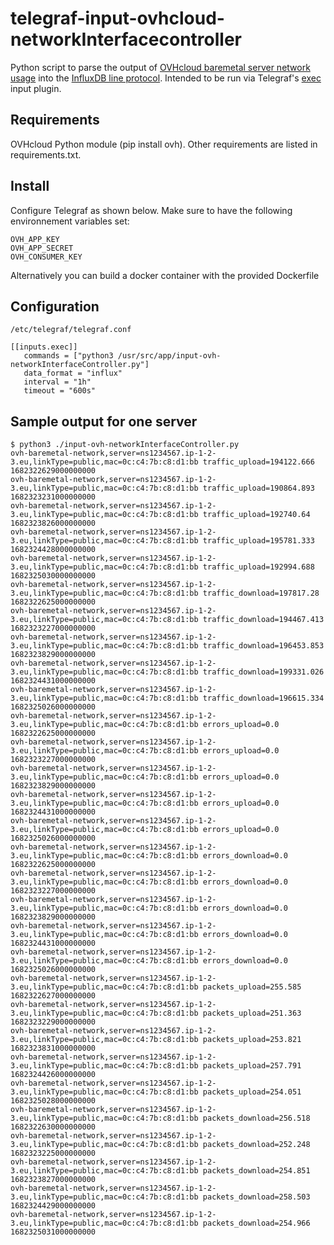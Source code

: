 # telegraf-input-ovhcloud-networkInterfacecontroller
Python script to parse the output of [OVHcloud baremetal server network usage]([https://api.ovh.com/console/#/cloud/project/%7BserviceName%7D/usage/current~GET](https://api.ovh.com/console/#/dedicated/server/%7BserviceName%7D/networkInterfaceController~GET)) into the [InfluxDB line protocol](https://docs.influxdata.com/influxdb/latest/reference/syntax/line-protocol/). Intended to be run via Telegraf's [exec](https://github.com/influxdata/telegraf/tree/master/plugins/inputs/exec) input plugin.

## Requirements
OVHcloud Python module (pip install ovh). Other requirements are listed in requirements.txt.

## Install
Configure Telegraf as shown below. Make sure to have the following environnement variables set:
```
OVH_APP_KEY
OVH_APP_SECRET
OVH_CONSUMER_KEY
```
Alternatively you can build a docker container with the provided Dockerfile

## Configuration

`/etc/telegraf/telegraf.conf`
```
[[inputs.exec]]
   commands = ["python3 /usr/src/app/input-ovh-networkInterfaceController.py"]
   data_format = "influx"
   interval = "1h"
   timeout = "600s"

```

## Sample output for one server
```
$ python3 ./input-ovh-networkInterfaceController.py 
ovh-baremetal-network,server=ns1234567.ip-1-2-3.eu,linkType=public,mac=0c:c4:7b:c8:d1:bb traffic_upload=194122.666 1682322629000000000
ovh-baremetal-network,server=ns1234567.ip-1-2-3.eu,linkType=public,mac=0c:c4:7b:c8:d1:bb traffic_upload=190864.893 1682323231000000000
ovh-baremetal-network,server=ns1234567.ip-1-2-3.eu,linkType=public,mac=0c:c4:7b:c8:d1:bb traffic_upload=192740.64 1682323826000000000
ovh-baremetal-network,server=ns1234567.ip-1-2-3.eu,linkType=public,mac=0c:c4:7b:c8:d1:bb traffic_upload=195781.333 1682324428000000000
ovh-baremetal-network,server=ns1234567.ip-1-2-3.eu,linkType=public,mac=0c:c4:7b:c8:d1:bb traffic_upload=192994.688 1682325030000000000
ovh-baremetal-network,server=ns1234567.ip-1-2-3.eu,linkType=public,mac=0c:c4:7b:c8:d1:bb traffic_download=197817.28 1682322625000000000
ovh-baremetal-network,server=ns1234567.ip-1-2-3.eu,linkType=public,mac=0c:c4:7b:c8:d1:bb traffic_download=194467.413 1682323227000000000
ovh-baremetal-network,server=ns1234567.ip-1-2-3.eu,linkType=public,mac=0c:c4:7b:c8:d1:bb traffic_download=196453.853 1682323829000000000
ovh-baremetal-network,server=ns1234567.ip-1-2-3.eu,linkType=public,mac=0c:c4:7b:c8:d1:bb traffic_download=199331.026 1682324431000000000
ovh-baremetal-network,server=ns1234567.ip-1-2-3.eu,linkType=public,mac=0c:c4:7b:c8:d1:bb traffic_download=196615.334 1682325026000000000
ovh-baremetal-network,server=ns1234567.ip-1-2-3.eu,linkType=public,mac=0c:c4:7b:c8:d1:bb errors_upload=0.0 1682322625000000000
ovh-baremetal-network,server=ns1234567.ip-1-2-3.eu,linkType=public,mac=0c:c4:7b:c8:d1:bb errors_upload=0.0 1682323227000000000
ovh-baremetal-network,server=ns1234567.ip-1-2-3.eu,linkType=public,mac=0c:c4:7b:c8:d1:bb errors_upload=0.0 1682323829000000000
ovh-baremetal-network,server=ns1234567.ip-1-2-3.eu,linkType=public,mac=0c:c4:7b:c8:d1:bb errors_upload=0.0 1682324431000000000
ovh-baremetal-network,server=ns1234567.ip-1-2-3.eu,linkType=public,mac=0c:c4:7b:c8:d1:bb errors_upload=0.0 1682325026000000000
ovh-baremetal-network,server=ns1234567.ip-1-2-3.eu,linkType=public,mac=0c:c4:7b:c8:d1:bb errors_download=0.0 1682322625000000000
ovh-baremetal-network,server=ns1234567.ip-1-2-3.eu,linkType=public,mac=0c:c4:7b:c8:d1:bb errors_download=0.0 1682323227000000000
ovh-baremetal-network,server=ns1234567.ip-1-2-3.eu,linkType=public,mac=0c:c4:7b:c8:d1:bb errors_download=0.0 1682323829000000000
ovh-baremetal-network,server=ns1234567.ip-1-2-3.eu,linkType=public,mac=0c:c4:7b:c8:d1:bb errors_download=0.0 1682324431000000000
ovh-baremetal-network,server=ns1234567.ip-1-2-3.eu,linkType=public,mac=0c:c4:7b:c8:d1:bb errors_download=0.0 1682325026000000000
ovh-baremetal-network,server=ns1234567.ip-1-2-3.eu,linkType=public,mac=0c:c4:7b:c8:d1:bb packets_upload=255.585 1682322627000000000
ovh-baremetal-network,server=ns1234567.ip-1-2-3.eu,linkType=public,mac=0c:c4:7b:c8:d1:bb packets_upload=251.363 1682323229000000000
ovh-baremetal-network,server=ns1234567.ip-1-2-3.eu,linkType=public,mac=0c:c4:7b:c8:d1:bb packets_upload=253.821 1682323831000000000
ovh-baremetal-network,server=ns1234567.ip-1-2-3.eu,linkType=public,mac=0c:c4:7b:c8:d1:bb packets_upload=257.791 1682324426000000000
ovh-baremetal-network,server=ns1234567.ip-1-2-3.eu,linkType=public,mac=0c:c4:7b:c8:d1:bb packets_upload=254.051 1682325028000000000
ovh-baremetal-network,server=ns1234567.ip-1-2-3.eu,linkType=public,mac=0c:c4:7b:c8:d1:bb packets_download=256.518 1682322630000000000
ovh-baremetal-network,server=ns1234567.ip-1-2-3.eu,linkType=public,mac=0c:c4:7b:c8:d1:bb packets_download=252.248 1682323225000000000
ovh-baremetal-network,server=ns1234567.ip-1-2-3.eu,linkType=public,mac=0c:c4:7b:c8:d1:bb packets_download=254.851 1682323827000000000
ovh-baremetal-network,server=ns1234567.ip-1-2-3.eu,linkType=public,mac=0c:c4:7b:c8:d1:bb packets_download=258.503 1682324429000000000
ovh-baremetal-network,server=ns1234567.ip-1-2-3.eu,linkType=public,mac=0c:c4:7b:c8:d1:bb packets_download=254.966 1682325031000000000

```
